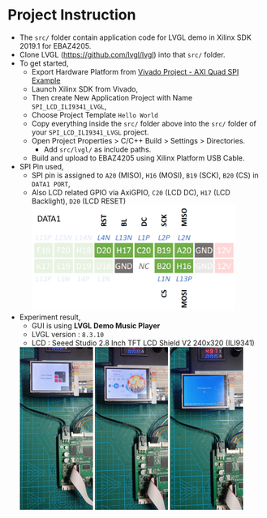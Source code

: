 # Project Instruction
- The `src/` folder contain application code for LVGL demo in Xilinx SDK 2019.1 for EBAZ4205.
- Clone LVGL (https://github.com/lvgl/lvgl) into that `src/` folder.
- To get started, 
    - Export Hardware Platform from [Vivado Project - AXI Quad SPI Example](../../../Vivado/4_AxiQuadSPI/EBAZ4205_4_AXIQuadSPI.vivado/)
    - Launch Xilinx SDK from Vivado,
    - Then create New Application Project with Name `SPI_LCD_ILI9341_LVGL`,
    - Choose Project Template `Hello World`
    - Copy everything inside the `src/` folder above into the `src/` folder of your `SPI_LCD_ILI9341_LVGL` project. 
    - Open Project Properties > C/C++ Build > Settings > Directories. 
        - Add `src/lvgl/` as include paths.   
    - Build and upload to EBAZ4205 using Xilinx Platform USB Cable.
- SPI Pin used, 
    - SPI pin is assigned to `A20` (MISO), `H16` (MOSI), `B19` (SCK), `B20` (CS) in `DATA1 PORT`, 
    - Also LCD related GPIO via AxiGPIO, `C20` (LCD DC), `H17` (LCD Backlight), `D20` (LCD RESET)
        <img src="../../../resource/EBAZ4205_4_AXIQuadSPI_Pin.png" width="400px">
- Experiment result,
    - GUI is using **LVGL Demo Music Player**
    - LVGL version : `8.3.10`
    - LCD : Seeed Studio 2.8 Inch TFT LCD Shield V2 240x320 (ILI9341)<br>
    <img src="../../../resource/EBAZ4205_4_AXIQuadSPI_LVGL_1_Photo.jpeg" width="30%">
    <img src="../../../resource/EBAZ4205_4_AXIQuadSPI_LVGL_2_Photo.jpeg" width="30%">
    <img src="../../../resource/EBAZ4205_4_AXIQuadSPI_LVGL_3_Photo.jpeg" width="30%">
